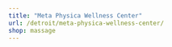 ```yaml
---
title: "Meta Physica Wellness Center"
url: /detroit/meta-physica-wellness-center/
shop: massage
---
```

